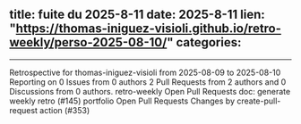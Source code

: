  
title:  fuite du 2025-8-11
date: 2025-8-11
lien: "https://thomas-iniguez-visioli.github.io/retro-weekly/perso-2025-08-10/"
categories:
  - 
---

Retrospective for thomas-iniguez-visioli from 2025-08-09 to 2025-08-10
Reporting on 0 Issues from 0 authors
2 Pull Requests from 2 authors
and 0 Discussions from 0 authors.
retro-weekly
Open Pull Requests
doc: generate weekly retro (#145)
portfolio
Open Pull Requests
Changes by create-pull-request action (#353)

